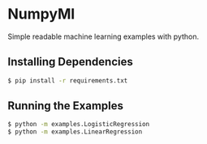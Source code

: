 # NumpyMl

Simple readable machine learning examples with python.

Installing Dependencies
-----------

```bash
$ pip install -r requirements.txt
```


Running the Examples
---
```bash
$ python -m examples.LogisticRegression
$ python -m examples.LinearRegression
```